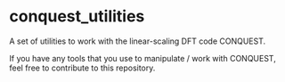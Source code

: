 # conquest_utilities
A set of utilities to work with the linear-scaling DFT code CONQUEST.

If you have any tools that you use to manipulate / work with CONQUEST, feel free to contribute to this repository.
